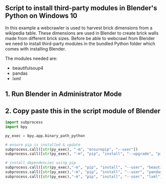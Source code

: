 

## Script to install third-party modules in Blender's Python on Windows 10

In this example a webcrawler is used to harvest brick dimensions from a wikipedia table. These dimensions are used in Blender to create brick walls made from different brick sizes. Before be able to webcrawl from Blender we need to install third-party modules in the bundled Python folder which comes with installing Blender.

The modules needed are:
 - beautifulsoup4
 - pandas
 - lxml



## 1. Run Blender in Administrator Mode 




## 2. Copy paste this in the script module of Blender

```python
import subprocess
import bpy

py_exec = bpy.app.binary_path_python

# ensure pip is installed & update
subprocess.call([str(py_exec), "-m", "ensurepip", "--user"])
subprocess.call([str(py_exec), "-m", "pip", "install", "--upgrade", "pip"])

# install dependencies using pip
subprocess.call([str(py_exec),"-m", "pip", "install", "--user", "beautifulsoup4"])
subprocess.call([str(py_exec),"-m", "pip", "install", "--user", "pandas"])
subprocess.call([str(py_exec),"-m", "pip", "install", "--user", "lxml"])
```
